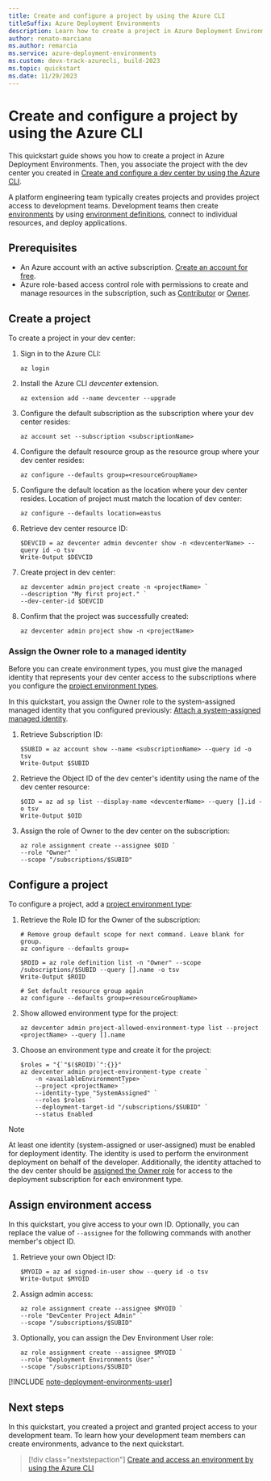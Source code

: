 ```yaml
---
title: Create and configure a project by using the Azure CLI
titleSuffix: Azure Deployment Environments
description: Learn how to create a project in Azure Deployment Environments and associate the project with a dev center using the Azure CLI.
author: renato-marciano
ms.author: remarcia
ms.service: azure-deployment-environments
ms.custom: devx-track-azurecli, build-2023
ms.topic: quickstart
ms.date: 11/29/2023
---
```


# Create and configure a project by using the Azure CLI

This quickstart guide shows you how to create a project in Azure Deployment Environments. Then, you associate the project with the dev center you created in [Create and configure a dev center by using the Azure CLI](how-to-create-configure-dev-center.md).

A platform engineering team typically creates projects and provides project access to development teams. Development teams then create [environments](concept-environments-key-concepts.md#environments) by using [environment definitions](concept-environments-key-concepts.md#environment-definitions), connect to individual resources, and deploy applications.

## Prerequisites

- An Azure account with an active subscription. [Create an account for free](https://azure.microsoft.com/free/?WT.mc_id=A261C142F).
- Azure role-based access control role with permissions to create and manage resources in the subscription, such as [Contributor](../role-based-access-control/built-in-roles.md#contributor) or [Owner](../role-based-access-control/built-in-roles.md#owner).

## Create a project

To create a project in your dev center:

1. Sign in to the Azure CLI:

    ```azurecli
    az login
    ```

1. Install the Azure CLI *devcenter* extension.

   ```azurecli
   az extension add --name devcenter --upgrade
   ```

1. Configure the default subscription as the subscription where your dev center resides:

   ```azurecli
   az account set --subscription <subscriptionName>
   ```

1. Configure the default resource group as the resource group where your dev center resides:

   ```azurecli
   az configure --defaults group=<resourceGroupName>
   ```

1. Configure the default location as the location where your dev center resides. Location of project must match the location of dev center:

   ```azurecli
   az configure --defaults location=eastus
   ```

1. Retrieve dev center resource ID:

    ```azurecli
    $DEVCID = az devcenter admin devcenter show -n <devcenterName> --query id -o tsv
    Write-Output $DEVCID
    ```

1. Create project in dev center:

    ```azurecli
    az devcenter admin project create -n <projectName> `
    --description "My first project." `
    --dev-center-id $DEVCID
    ```

1. Confirm that the project was successfully created:

    ```azurecli
    az devcenter admin project show -n <projectName>
    ```

### Assign the Owner role to a managed identity

Before you can create environment types, you must give the managed identity that represents your dev center access to the subscriptions where you configure the [project environment types](concept-environments-key-concepts.md#project-environment-types). 

In this quickstart, you assign the Owner role to the system-assigned managed identity that you configured previously: [Attach a system-assigned managed identity](quickstart-create-and-configure-devcenter.md#attach-a-system-assigned-managed-identity).

1. Retrieve Subscription ID:

    ```azurecli
    $SUBID = az account show --name <subscriptionName> --query id -o tsv
    Write-Output $SUBID
    ```

1. Retrieve the Object ID of the dev center's identity using the name of the dev center resource:

    ```azurecli
    $OID = az ad sp list --display-name <devcenterName> --query [].id -o tsv
    Write-Output $OID
    ```

1. Assign the role of Owner to the dev center on the subscription:

    ```azurecli
    az role assignment create --assignee $OID `
    --role "Owner" `
    --scope "/subscriptions/$SUBID"
    ```

## Configure a project

To configure a project, add a [project environment type](how-to-configure-project-environment-types.md):

1. Retrieve the Role ID for the Owner of the subscription:

    ```azurecli
    # Remove group default scope for next command. Leave blank for group.
    az configure --defaults group=

    $ROID = az role definition list -n "Owner" --scope /subscriptions/$SUBID --query [].name -o tsv
    Write-Output $ROID

    # Set default resource group again
    az configure --defaults group=<resourceGroupName>
    ```

1. Show allowed environment type for the project:

    ```azurecli
    az devcenter admin project-allowed-environment-type list --project <projectName> --query [].name
    ```

1. Choose an environment type and create it for the project:

    ```azurecli
    $roles = "{`"$($ROID)`":{}}"
    az devcenter admin project-environment-type create `
        -n <availableEnvironmentType> `
        --project <projectName> `
        --identity-type "SystemAssigned" `
        --roles $roles `
        --deployment-target-id "/subscriptions/$SUBID" `
        --status Enabled
    ```

> [!NOTE]
> At least one identity (system-assigned or user-assigned) must be enabled for deployment identity. The identity is used to perform the environment deployment on behalf of the developer. Additionally, the identity attached to the dev center should be [assigned the Owner role](how-to-configure-managed-identity.md) for access to the deployment subscription for each environment type.

## Assign environment access

In this quickstart, you give access to your own ID. Optionally, you can replace the value of `--assignee` for the following commands with another member's object ID.

1. Retrieve your own Object ID:

    ```azurecli
    $MYOID = az ad signed-in-user show --query id -o tsv
    Write-Output $MYOID
    ```

1. Assign admin access:

    ```azurecli
    az role assignment create --assignee $MYOID `
    --role "DevCenter Project Admin" `
    --scope "/subscriptions/$SUBID"
    ```

1. Optionally, you can assign the Dev Environment User role:

    ```azurecli
    az role assignment create --assignee $MYOID `
    --role "Deployment Environments User" `
    --scope "/subscriptions/$SUBID"
    ```


[!INCLUDE [note-deployment-environments-user](includes/note-deployment-environments-user.md)]

## Next steps

In this quickstart, you created a project and granted project access to your development team. To learn how your development team members can create environments, advance to the next quickstart.

> [!div class="nextstepaction"]
> [Create and access an environment by using the Azure CLI](how-to-create-access-environments.md)
